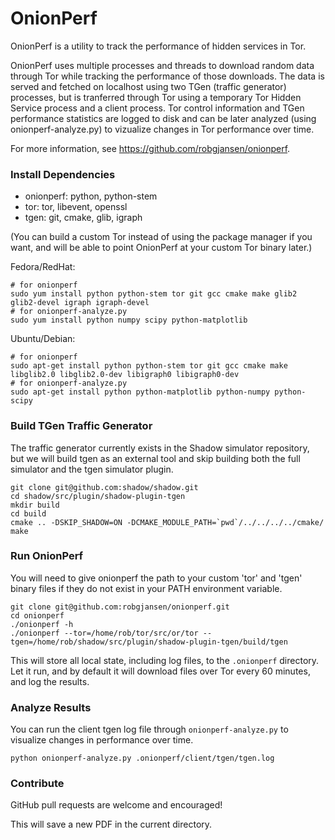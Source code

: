 # OnionPerf

OnionPerf is a utility to track the performance of hidden services in Tor.

OnionPerf uses multiple processes and threads to download random data
through Tor while tracking the performance of those downloads. The data is
served and fetched on localhost using two TGen (traffic generator)
processes, but is tranferred through Tor using a temporary Tor Hidden
Service process and a client process. Tor control information and TGen
performance statistics are logged to disk and can be later analyzed (using
onionperf-analyze.py) to vizualize changes in Tor performance over time.

For more information, see https://github.com/robgjansen/onionperf.

### Install Dependencies

  + onionperf: python, python-stem
  + tor: tor, libevent, openssl
  + tgen: git, cmake, glib, igraph

(You can build a custom Tor instead of using the package manager if you 
want, and will be able to point OnionPerf at your custom Tor binary later.)

Fedora/RedHat:

```
# for onionperf
sudo yum install python python-stem tor git gcc cmake make glib2 glib2-devel igraph igraph-devel
# for onionperf-analyze.py
sudo yum install python numpy scipy python-matplotlib
```

Ubuntu/Debian:

```
# for onionperf
sudo apt-get install python python-stem tor git gcc cmake make libglib2.0 libglib2.0-dev libigraph0 libigraph0-dev
# for onionperf-analyze.py
sudo apt-get install python python-matplotlib python-numpy python-scipy
```

### Build TGen Traffic Generator

The traffic generator currently exists in the Shadow simulator repository,
but we will build tgen as an external tool and skip building both the full 
simulator and the tgen simulator plugin.

```
git clone git@github.com:shadow/shadow.git
cd shadow/src/plugin/shadow-plugin-tgen
mkdir build
cd build
cmake .. -DSKIP_SHADOW=ON -DCMAKE_MODULE_PATH=`pwd`/../../../../cmake/
make
```

### Run OnionPerf

You will need to give onionperf the path to your custom 'tor' and 'tgen'
binary files if they do not exist in your PATH environment variable.

```
git clone git@github.com:robgjansen/onionperf.git
cd onionperf
./onionperf -h
./onionperf --tor=/home/rob/tor/src/or/tor --tgen=/home/rob/shadow/src/plugin/shadow-plugin-tgen/build/tgen
```

This will store all local state, including log files, to the `.onionperf`
directory. Let it run, and by default it will download files over Tor every
60 minutes, and log the results.

### Analyze Results

You can run the client tgen log file through `onionperf-analyze.py` to
visualize changes in performance over time.

```
python onionperf-analyze.py .onionperf/client/tgen/tgen.log
```

### Contribute

GitHub pull requests are welcome and encouraged!


This will save a new PDF in the current directory.

